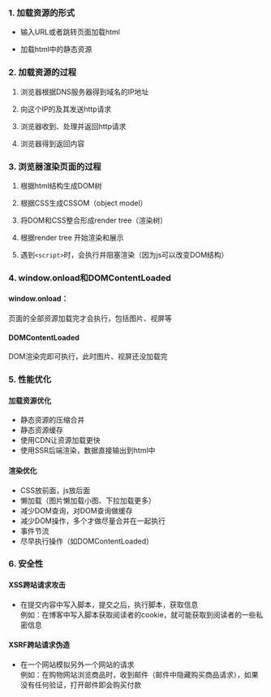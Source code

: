 ### 1. 加载资源的形式
- 输入URL或者跳转页面加载html

- 加载html中的静态资源

### 2. 加载资源的过程
1. 浏览器根据DNS服务器得到域名的IP地址

2. 向这个IP的及其发送http请求

3. 浏览器收到、处理并返回http请求

4. 浏览器得到返回内容

### 3. 浏览器渲染页面的过程
1. 根据html结构生成DOM树

2. 根据CSS生成CSSOM（object model）

3. 将DOM和CSS整合形成render tree（渲染树）

4. 根据render tree 开始渲染和展示

5. 遇到`<script>`时，会执行并阻塞渲染（因为js可以改变DOM结构）

### 4. window.onload和DOMContentLoaded
#### window.onload：
页面的全部资源加载完才会执行，包括图片、视屏等

#### DOMContentLoaded
DOM渲染完即可执行，此时图片、视屏还没加载完

### 5. 性能优化
#### 加载资源优化
- 静态资源的压缩合并
- 静态资源缓存
- 使用CDN让资源加载更快
- 使用SSR后端渲染，数据直接输出到html中

#### 渲染优化
- CSS放前面，js放后面
- 懒加载（图片懒加载小图、下拉加载更多）
- 减少DOM查询，对DOM查询做缓存
- 减少DOM操作，多个才做尽量合并在一起执行
- 事件节流
- 尽早执行操作（如DOMContentLoaded）

### 6. 安全性
#### XSS跨站请求攻击
- 在提交内容中写入脚本，提交之后，执行脚本，获取信息  
例如：在博客中写入脚本获取阅读者的cookie，就可能获取到阅读者的一些私密信息
#### XSRF跨站请求伪造
- 在一个网站模拟另外一个网站的请求  
例如：在购物网站浏览商品时，收到邮件（邮件中隐藏购买商品请求），如果没有任何验证，打开邮件即会购买付款